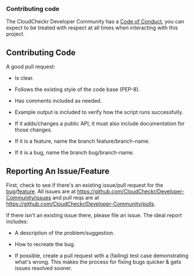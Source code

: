 ### Contributing code

The CloudCheckr Developer Community has a [Code of Conduct](https://github.com/CloudCheckr/Developer-Community/blob/master/CODE_OF_CONDUCT.md), you can expect to be treated with respect at all times when interacting with this project.

Contributing Code
-----------------
A good pull request:

-  Is clear.
-  Follows the existing style of the code base (PEP-8).
-  Has comments included as needed.

-  Example output is included to verify how the script runs successfully.
-  If it adds/changes a public API, it must also include documentation
   for those changes.
   
- If it is a feature, name the branch feature/branch-name.
- If it is a bug, name the branch bug/branch-name.

Reporting An Issue/Feature
--------------------------
First, check to see if there's an existing issue/pull request for the
[bug](.github/ISSUE_TEMPLATE/bug_report.md)/[feature](.github/ISSUE_TEMPLATE/feature_request.md). All issues are at
https://github.com/CloudCheckr/Developer-Community/issues and pull reqs are at
https://github.com/CloudCheckr/Developer-Community/pulls.

If there isn't an existing issue there, please file an issue. The
ideal report includes:

-  A description of the problem/suggestion.
-  How to recreate the bug.

-  If possible, create a pull request with a (failing) test case
   demonstrating what's wrong. This makes the process for fixing bugs
   quicker & gets issues resolved sooner.
